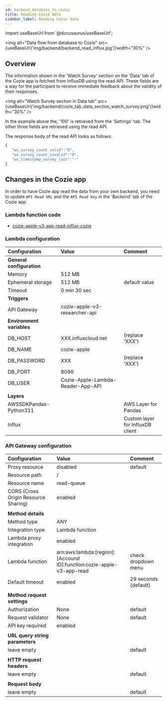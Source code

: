 ```yaml
---
id: backend_database_to_cozie
title: Reading Cozie data
sidebar_label: Reading Cozie data
---
```


import useBaseUrl from '@docusaurus/useBaseUrl'; 


<img alt="Data flow from database to Cozie" src={useBaseUrl('img/backend/backend_read_influx.jpg')}width="30%" />

## Overview
The information shown in the 'Watch Survey' section on the 'Data' tab of the Cozie app is fetched from InfluxDB using the read API. These fields are a way for the participant to receive immediate feedback about the validity of their responses.

<img alt="Watch Survey section in Data tab" src={useBaseUrl('img/backend/cozie_tab_data_section_watch_survey.png')}width="30%" />

In the example above the, '100' is retrieved from the 'Settings' tab. The other three fields are retrieved using the read API.

The response body of the read API looks as follows:
```js title="Read API response body"
{
   "ws_survey_count_valid":"0",
   "ws_survey_count_invalid":"0",
   "ws_timestamp_survey_last":"-"
}
```

## Changes in the Cozie app
In order to have Cozie app read the data from your own backend, you need to update `API Read URL` and the `API Read Key` in the 'Backend' tab of the Cozie app.

### Lambda function code
- [cozie-apple-v3-app-read-influx-cozie](https://github.com/cozie-app/cozie-apple-backend/tree/main/lambda_cozie-apple-v3-app-read-influx-cozie)

### Lambda configuration
| Configuration | Value | Comment |
|:--------------|:------|:--------|
| **General configuration** | | |
| Memory | 512 MB |  |
| Ephemeral storage | 512 MB | default value |
| Timeout | 0 min 30 sec |  |
| **Triggers** | | |
| API Gateway | cozie-apple-v3-researcher-api |  |
| **Environment variables** | | |
| DB_HOST     | XXX.influxcloud.net | (replace 'XXX') |
| DB_NAME     | cozie-apple |  |
| DB_PASSWORD | XXX | (replace 'XXX') |
| DB_PORT     | 8086 |  |
| DB_USER     | Cozie-Apple-Lambda-Reader-App-API |  |
|  |  |  |
| **Layers** | | |
| AWSSDKPandas-Python311 |  | AWS Layer for Pandas |
| Influx |  | Custom layer for InfluxDB client |

### API Gateway configuration
| Configuration | Value | Comment |
|:--------------|:------|:--------|
| Proxy resource | disabled | default |
| Resource path | / | |
| Resource name | read-queue | |
| CORS (Cross Origin Resource Sharing) | enabled |
|  |  |  |
| **Method details** |  |  |
| Method type | ANY | |
| Integration type | Lambda function | |
| Lambda proxy integration | enabled | |
| Lambda function | arn:aws:lambda:[region]:[Accound ID]:function:cozie-apple-v3-app-read | check dropdown menu |
| Default timeout| enabled | 29 seconds (default) |
|  |  |  |
| **Method request settings** |  |  |
| Authorization | None | default |
| Request validator | None | default |
| API key required | enabled |  |
|  |  |  |
| **URL query string parameters** |  |  |
| leave empty |  | default |
|  |  |  |
| **HTTP request headers** |  |  |
|  leave empty | | default | 
|  |  |  |
| **Request body** |  |  |
| leave empty |  | default |